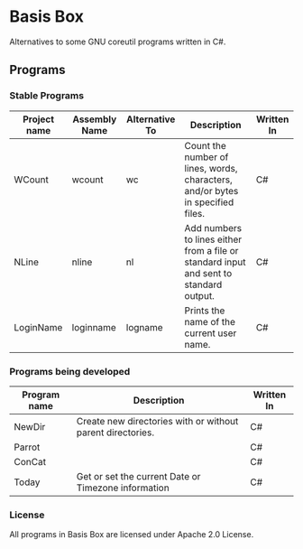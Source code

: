 # Basis Box
 Alternatives to some GNU coreutil programs written in C#.
 
## Programs

### Stable Programs
| Project name | Assembly Name | Alternative To | Description | Written  In |
|-|-|-|-|-|
| WCount | wcount | wc | Count the number of lines, words, characters, and/or bytes in specified files. | C# |
| NLine | nline | nl | Add numbers to lines either from a file or standard input and sent to standard output. | C# |
| LoginName | loginname | logname | Prints the name of the current user name. | C# |

### Programs being developed
| Program name | Description | Written  In |
|-|-|-|
| NewDir | Create new directories with or without parent directories. | C# |
| Parrot | | C# |
| ConCat | | C# |
| Today | Get or set the current Date or Timezone information | C# |

### License
All programs in Basis Box are licensed under Apache 2.0 License.
